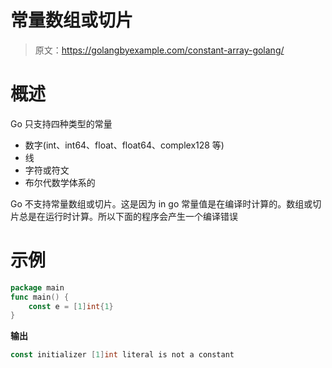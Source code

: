 # 常量数组或切片

> 原文：<https://golangbyexample.com/constant-array-golang/>

# **概述**

Go 只支持四种类型的常量

*   数字(int、int64、float、float64、complex128 等)
*   线
*   字符或符文
*   布尔代数学体系的

Go 不支持常量数组或切片。这是因为 in go 常量值是在编译时计算的。数组或切片总是在运行时计算。所以下面的程序会产生一个编译错误

# **示例**

```go
package main
func main() {
	const e = [1]int{1}
}
```

**输出**

```go
const initializer [1]int literal is not a constant
```